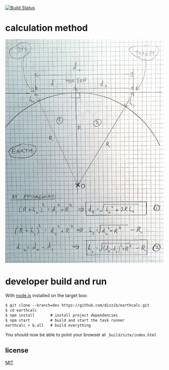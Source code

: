 [![Build Status](https://travis-ci.org/dizzib/earthcalc.svg?branch=master)](https://travis-ci.org/dizzib/earthcalc)

# calculation method

![calculation method](./calc-method.png)

# developer build and run

With [node.js] installed on the target box:

    $ git clone --branch=dev https://github.com/dizzib/earthcalc.git
    $ cd earthcalc
    $ npm install       # install project dependencies
    $ npm start         # build and start the task runner
    earthcalc > b.all   # build everything

You should now be able to point your browser at `_build/site/index.html`

## license

[MIT](./LICENSE)

[LiveScript]: http://livescript.net/#installation
[node.js]: http://nodejs.org
[repo]: https://github.com/dizzib/earthcalc
